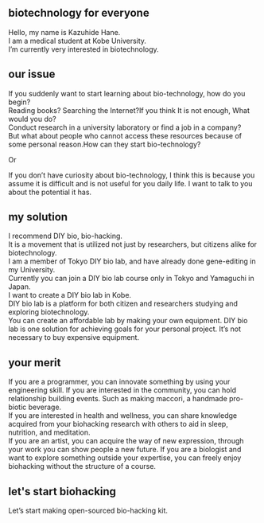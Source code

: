 ## biotechnology for everyone  

Hello, my name is Kazuhide Hane.   
I am a medical student at Kobe University.  
I’m currently very interested in biotechnology.  

## our issue

If you suddenly want to start learning about bio-technology, how do you begin?  
Reading books? Searching the Internet?If you think It is not enough, What would you do?  
Conduct research in a university laboratory or find a job in a company?  
But  what about people who cannot access these resources because of some personal reason.How can they start bio-technology? 

Or  

If you don’t have curiosity about bio-technology, I think this is because you assume it is difficult and is not useful for you daily life. I want to talk to you about the  potential it has.  

## my solution
I recommend DIY bio, bio-hacking.  
It is a movement that is utilized not just by researchers, but citizens alike for biotechnology.  
I am a member of Tokyo DIY bio lab, and have already done gene-editing in my University.  
Currently you can join a DIY bio lab course only in Tokyo and Yamaguchi in Japan.  
I want to create a DIY bio lab in Kobe.  
DIY bio lab is a platform for both citizen and researchers studying and exploring biotechnology.  
You can create an affordable lab by making your own equipment. DIY bio lab is one solution for achieving goals for your personal project. It’s not necessary to buy expensive equipment.  

## your merit
If you are a programmer, you can innovate something by using your engineering skill.
If you are interested in the community, you can hold relationship building events. Such as making maccori, a handmade pro-biotic beverage.  
If you are interested in health and wellness, you can share knowledge acquired from your biohacking research with others to aid in sleep, nutrition, and meditation.  
If you are an artist, you can acquire the way of new expression, through your work you can show people a new future. 
If you are a biologist and want to explore something outside your expertise, you can freely enjoy biohacking without the structure of a course.  

## let's start biohacking
Let’s start making open-sourced bio-hacking kit.
